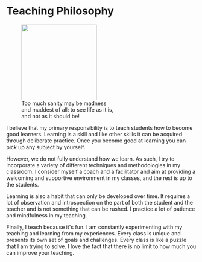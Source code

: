 # Teaching Philosophy

<figure class="right">
<a href="https://en.wikipedia.org/wiki/Don_Quixote_(Picasso)"><img src="https://upload.wikimedia.org/wikipedia/en/7/73/Don_Quixote_%281955%29_by_Pablo_Picasso.jpg" width="200px" /></a>
<figcaption>Too much sanity may be madness<br/> and maddest of all: to see life as it is, <br/> and not as it should be!</figcaption>
</figure>

I believe that my primary responsibility is to teach students how to become good learners.
Learning is a skill and like other skills it can be acquired through deliberate practice.
Once you become good at learning you can pick up any subject by yourself.

However, we do not fully understand how we learn.
As such, I try to incorporate a variety of different techniques and methodologies in my classroom.
I consider myself a coach and a facilitator and aim at providing a welcoming and supportive environment in my classes, and the rest is up to the students.

Learning is also a habit that can only be developed over time.
It requires a lot of observation and introspection on the part of both the student and the teacher and is not something that can be rushed.
I practice a lot of patience and mindfulness in my teaching.

Finally, I teach because it's fun.
I am constantly experimenting with my teaching and learning from my experiences.
Every class is unique and presents its own set of goals and challenges.
Every class is like a puzzle that I am trying to solve.
I love the fact that there is no limit to how much you can improve your teaching.

<!-- Finally, I'm interested in learning about research related to education.
My background is in hard sciences so I'm skeptical about the validity of educational research but I'm hoping that this opinion will change once I read more about it in depth. -->
